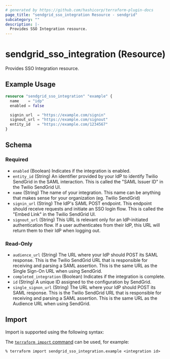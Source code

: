 ```yaml
---
# generated by https://github.com/hashicorp/terraform-plugin-docs
page_title: "sendgrid_sso_integration Resource - sendgrid"
subcategory: ""
description: |-
  Provides SSO Integration resource.
---
```


# sendgrid_sso_integration (Resource)

Provides SSO Integration resource.

## Example Usage

```terraform
resource "sendgrid_sso_integration" "example" {
  name    = "idp"
  enabled = false

  signin_url  = "https://example.com/signin"
  signout_url = "https://example.com/signout"
  entity_id   = "https://example.com/1234567"
}
```

<!-- schema generated by tfplugindocs -->
## Schema

### Required

- `enabled` (Boolean) Indicates if the integration is enabled.
- `entity_id` (String) An identifier provided by your IdP to identify Twilio SendGrid in the SAML interaction. This is called the "SAML Issuer ID" in the Twilio SendGrid UI.
- `name` (String) The name of your integration. This name can be anything that makes sense for your organization (eg. Twilio SendGrid)
- `signin_url` (String) The IdP's SAML POST endpoint. This endpoint should receive requests and initiate an SSO login flow. This is called the "Embed Link" in the Twilio SendGrid UI.
- `signout_url` (String) This URL is relevant only for an IdP-initiated authentication flow. If a user authenticates from their IdP, this URL will return them to their IdP when logging out.

### Read-Only

- `audience_url` (String) The URL where your IdP should POST its SAML response. This is the Twilio SendGrid URL that is responsible for receiving and parsing a SAML assertion. This is the same URL as the Single Sign-On URL when using SendGrid.
- `completed_integration` (Boolean) Indicates if the integration is complete.
- `id` (String) A unique ID assigned to the configuration by SendGrid.
- `single_signon_url` (String) The URL where your IdP should POST its SAML response. This is the Twilio SendGrid URL that is responsible for receiving and parsing a SAML assertion. This is the same URL as the Audience URL when using SendGrid.

## Import

Import is supported using the following syntax:

The [`terraform import` command](https://developer.hashicorp.com/terraform/cli/commands/import) can be used, for example:

```shell
% terraform import sendgrid_sso_integration.example <integration id>
```
